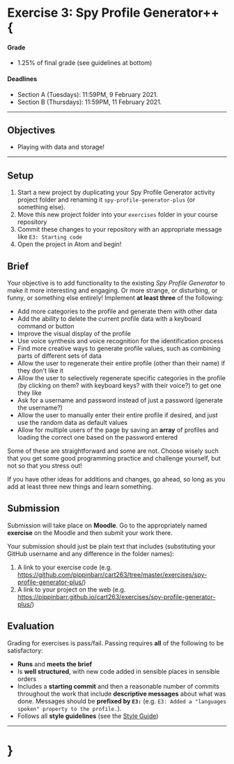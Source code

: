 # Exercise 3: Spy Profile Generator++ {

#### Grade
- 1.25% of final grade (see guidelines at bottom)  

#### Deadlines
- Section A (Tuesdays): 11:59PM, 9 February 2021.
- Section B (Thursdays): 11:59PM, 11 February 2021.

---

## Objectives
* Playing with data and storage!

---

## Setup

1. Start a new project by duplicating your Spy Profile Generator activity project folder and renaming it `spy-profile-generator-plus` (or something else).
2. Move this new project folder into your `exercises` folder in your course repository
3. Commit these changes to your repository with an appropriate message like `E3: Starting code`
4. Open the project in Atom and begin!

## Brief

Your objective is to add functionality to the existing *Spy Profile Generator* to make it more interesting and engaging. Or more strange, or disturbing, or funny, or something else entirely! Implement **at least three** of the following:

* Add more categories to the profile and generate them with other data
* Add the ability to delete the current profile data with a keyboard command or button
* Improve the visual display of the profile
* Use voice synthesis and voice recognition for the identification process
* Find more creative ways to generate profile values, such as combining parts of different sets of data
* Allow the user to regenerate their entire profile (other than their name) if they don't like it
* Allow the user to selectively regenerate specific categories in the profile (by clicking on them? with keyboard keys? with their voice?) to get one they like
* Ask for a username and password instead of just a password (generate the username?)
* Allow the user to manually enter their entire profile if desired, and just use the random data as default values
* Allow for multiple users of the page by saving an **array** of profiles and loading the correct one based on the password entered

Some of these are straightforward and some are not. Choose wisely such that you get some good programming practice and challenge yourself, but not so that you stress out!

If you have other ideas for additions and changes, go ahead, so long as you add at least three new things and learn something.

## Submission

Submission will take place on **Moodle**. Go to the appropriately named **exercise** on the Moodle and then submit your work there.

Your submission should just be plain text that includes (substituting your GitHub username and any difference in the folder names):

1. A link to your exercise code (e.g. https://github.com/pippinbarr/cart263/tree/master/exercises/spy-profile-generator-plus/)
2. A link to your project on the web (e.g. https://pippinbarr.github.io/cart263/exercises/spy-profile-generator-plus/)

## Evaluation

Grading for exercises is pass/fail. Passing requires **all** of the following to be satisfactory:

- **Runs** and **meets the brief**
- Is **well structured**, with new code added in sensible places in sensible orders
- Includes a **starting commit** and then a reasonable number of commits throughout the work that include **descriptive messages** about what was done. Messages should be **prefixed by `E3:`** (e.g. `E3: Added a "languages spoken" property to the profile.`).
- Follows all **style guidelines** (see the [Style Guide](../guides/style-guide.md))

---

# }
